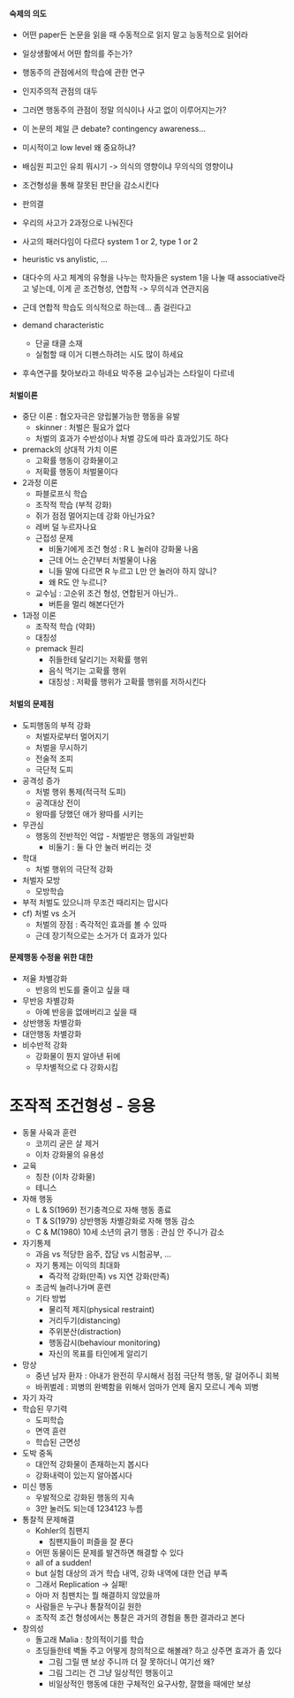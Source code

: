 #### 숙제의 의도

* 어떤 paper든 논문을 읽을 때 수동적으로 읽지 말고 능동적으로 읽어라
* 일상생활에서 어떤 함의를 주는가?
* 행동주의 관점에서의 학습에 관한 연구
* 인지주의적 관점의 대두
* 그러면 행동주의 관점이 정말 의식이나 사고 없이 이루어지는가?
* 이 논문의 제일 큰 debate? contingency awareness...
* 미시적이고 low level 왜 중요하냐?
* 배심원 피고인 유죄 뭐시기 -> 의식의 영향이냐 무의식의 영향이냐
* 조건형성을 통해 잘못된 판단을 감소시킨다

* 판의결
* 우리의 사고가 2과정으로 나눠진다
* 사고의 패러다임이 다르다 system 1 or 2, type 1 or 2
* heuristic vs anylistic, ...
* 대다수의 사고 체계의 유형을 나누는 학자들은 system 1을 나눌 때 associative라고 넣는데, 이게 곧 조건형성, 연합적 -> 무의식과 연관지음
* 근데 연합적 학습도 의식적으로 하는데... 좀 걸린다고

* demand characteristic
    * 단골 태클 소재
    * 실험할 때 이거 디펜스하려는 시도 많이 하세요

* 후속연구를 찾아보라고 하네요 박주용 교수님과는 스타일이 다르네

#### 처벌이론

* 중단 이론 : 혐오자극은 양립불가능한 행동을 유발
    * skinner : 처벌은 필요가 없다
    * 처벌의 효과가 수반성이나 처벌 강도에 따라 효과있기도 하다
* premack의 상대적 가치 이론
    * 고확률 행동이 강화물이고
    * 저확률 행동이 처벌물이다
* 2과정 이론
    * 파블로프식 학습
    * 조작적 학습 (부적 강화)
    * 쥐가 점점 멀어지는데 강화 아닌가요?
    * 레버 덜 누르자나요
    * 근접성 문제
        * 비둘기에게 조건 형성 : R L 눌러야 강화물 나옴
        * 근데 어느 순간부터 처벌물이 나옴
        * 니들 말에 다르면 R 누르고 L만 안 눌러야 하지 않니?
        * 왜 R도 안 누르니?
    * 교수님 : 고순위 조건 형성, 연합된거 아닌가..
        * 버튼을 멀리 해본다던가
* 1과정 이론
    * 조작적 학습 (약화)
    * 대칭성
    * premack 원리 
        * 쥐들한테 달리기는 저확률 행위
        * 음식 먹기는 고확률 행위
        * 대칭성 : 저확률 행위가 고확률 행위를 저하시킨다

#### 처벌의 문제점

* 도피행동의 부적 강화
    * 처벌자로부터 멀어지기
    * 처벌을 무시하기
    * 전술적 조피
    * 극단적 도피
* 공격성 증가
    * 처벌 행위 통제(적극적 도피)
    * 공격대상 전이
    * 왕따를 당했던 애가 왕따를 시키는
* 무관심
    * 행동의 전반적인 억압 - 처벌받은 행동의 과일반화
        * 비둘기 : 둘 다 안 눌러 버리는 것
* 학대
    * 처벌 행위의 극단적 강화
* 처벌자 모방
    * 모방학습
* 부적 처벌도 있으니까 무조건 때리지는 맙시다
* cf) 처벌 vs 소거
    * 처벌의 장점 : 즉각적인 효과를 볼 수 있따
    * 근데 장기적으로는 소거가 더 효과가 있다

#### 문제행동 수정을 위한 대한

* 저율 차별강화
    * 반응의 빈도를 줄이고 싶을 때
* 무반응 차별강화
    * 아예 반응을 없애버리고 싶을 때
* 상반행동 차별강화
* 대안행동 차별강화
* 비수반적 강화
    * 강화물이 뭔지 알아낸 뒤에
    * 무차별적으로 다 강화시킴

# 조작적 조건형성 - 응용

* 동물 사육과 훈련
    * 코끼리 굳은 살 제거
    * 이차 강화물의 유용성
* 교육
    * 칭찬 (이차 강화물)
    * 테니스
* 자해 행동
    * L & S(1969) 전기충격으로 자해 행동 종료
    * T & S(1979) 상반행동 차별강화로 자해 행동 감소
    * C & M(1980) 10세 소년의 긁기 행동 : 관심 안 주니가 감소
* 자기통제
    * 과음 vs 적당한 음주, 잡담 vs 시험공부, ...
    * 자기 통제는 이익의 최대화
        * 즉각적 강화(만족) vs 지연 강화(만족)
    * 조금씩 늘려나가며 훈련
    * 기타 방법
        * 물리적 제지(physical restraint)
        * 거리두기(distancing)
        * 주위분산(distraction)
        * 행동감시(behaviour monitoring)
        * 자신의 목표를 타인에게 알리기
* 망상
    * 중년 남자 환자 : 아내가 완전히 무시해서 점점 극단적 행동, 말 걸어주니 회복
    * 바퀴벌레 : 꾀병의 완벽함을 위해서 엄마가 언제 올지 모르니 계속 꾀병
* 자기 자각
* 학습된 무기력
    * 도피학습
    * 면역 휸련
    * 학습된 근면성
* 도박 중독
    * 대안적 강화물이 존재하는지 봅시다
    * 강화내력이 있는지 알아봅시다
* 미신 행동
    * 우발적으로 강화된 행동의 지속
    * 3만 눌러도 되는데 1234123 누름
* 통찰적 문제해결
    * Kohler의 침팬지
        * 침팬지들이 퍼즐을 잘 푼다
    * 어떤 동물이든 문제를 발견하면 해결할 수 있다
    * all of a sudden!
    * but 실험 대상의 과거 학습 내역, 강화 내역에 대한 언급 부족
    * 그래서 Replication -> 실패!
    * 아마 저 침팬치는 뭘 해결하지 않았을까
    * 사람들은 누구나 통찰적이길 원한
    * 조작적 조건 형성에서는 통찰은 과거의 경험을 통한 결과라고 본다
* 창의성
    * 돌고래 Malia : 창의적이기를 학습
    * 초딩들한테 벽돌 주고 어떻게 창의적으로 해볼래? 하고 상주면 효과가 좀 있다
        * 그림 그릴 땐 보상 주니까 더 잘 못하더니 여기선 왜?
        * 그림 그리는 건 그냥 일상적인 행동이고
        * 비일상적인 행동에 대한 구체적인 요구사항, 잘했을 때에만 보상

